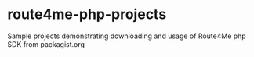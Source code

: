 # route4me-php-projects
Sample projects demonstrating downloading and usage of Route4Me php SDK from packagist.org
